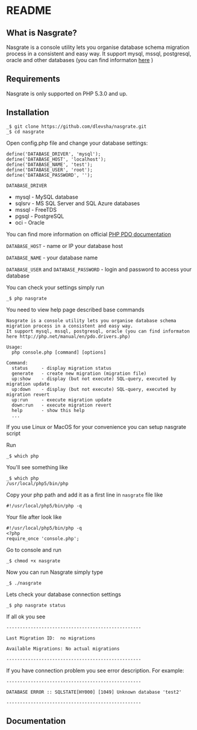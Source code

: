 README
======

What is Nasgrate?
-----------------

Nasgrate is a console utility lets you organise database schema migration process in a consistent and easy way.
It support mysql, mssql, postgresql, oracle and other databases (you can find informaton [here](http://php.net/manual/en/pdo.drivers.php) )

Requirements
------------

Nasgrate is only supported on PHP 5.3.0 and up.

Installation
------------
	_$ git clone https://github.com/dlevsha/nasgrate.git
	_$ cd nasgrate
	
Open config.php file and change your database settings:

	define('DATABASE_DRIVER', 'mysql');
	define('DATABASE_HOST', 'localhost');
	define('DATABASE_NAME', 'test');
	define('DATABASE_USER', 'root');
	define('DATABASE_PASSWORD', '');
	
	
`DATABASE_DRIVER`

* mysql - MySQL database
* sqlsrv - MS SQL Server and SQL Azure databases
* mssql - FreeTDS
* pgsql - PostgreSQL
* oci - Oracle 

You can find more information on official [PHP PDO documentation](http://php.net/manual/en/pdo.drivers.php) 

`DATABASE_HOST` - name or IP your database host

`DATABASE_NAME` - your database name

`DATABASE_USER` and `DATABASE_PASSWORD` - login and password to access your database

You can check your settings simply run 

	_$ php nasgrate

You need to view help page described base commands

	Nasgrate is a console utility lets you organise database schema migration process in a consistent and easy way.
	It support mysql, mssql, postgresql, oracle (you can find informaton here http://php.net/manual/en/pdo.drivers.php)
	
	Usage:
	  php console.php [command] [options]
	
	Command:
	  status     - display migration status
	  generate   - create new migration (migration file)
	  up:show    - display (but not execute) SQL-query, executed by migration update
	  up:down    - display (but not execute) SQL-query, executed by migration revert
	  up:run     - execute migration update
	  down:run   - execute migration revert
	  help       - show this help
	  ...

If you use Linux or MacOS for your convenience you can setup nasgrate script

Run 

	_$ which php
	
You'll see something like 

	_$ which php
	/usr/local/php5/bin/php	

Copy your php path and add it as a first line in `nasgrate` file like 

	#!/usr/local/php5/bin/php -q
	
Your file after look like 

	#!/usr/local/php5/bin/php -q
	<?php
	require_once 'console.php';
	
Go to console and run 

	_$ chmod +x nasgrate
	
Now you can run Nasgrate simply type

	_$ ./nasgrate	
	
Lets check your database connection settings

	_$ php nasgrate status
	
If all ok you see

	--------------------------------------------------
	
	Last Migration ID:  no migrations
	
	Available Migrations: No actual migrations
	
	--------------------------------------------------	
If you have connection problem you see error description. For example:

	--------------------------------------------------
	
	DATABASE ERROR :: SQLSTATE[HY000] [1049] Unknown database 'test2'
	
	--------------------------------------------------

	

Documentation
-------------

